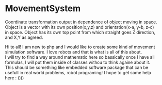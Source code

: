# MovementSystem
Coordinate transformation output in dependence of object moving in space. Object is a vector with its own position(x,y,z) and orientation(x-a, y-b, z-c) in space. Object has its own top point from which straight goes Z direction, and X,Y as agreed.


Hi to all!
I am new to php and I would like to create some kind of movement simulation software. I love robots and that is what is all of this about.  
I will try to find a way around mathematic here so bassically once I have all formulas, I will put them inside of classes withou to think againe about it.
This should be something like embedded software package that can be usefull in real world problems, robot programing! I hope to get some help here : ))))
